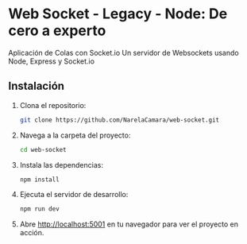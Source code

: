 # Web Socket - Legacy - Node: De cero a experto

Aplicación de Colas con Socket.io
Un servidor de Websockets usando Node, Express y Socket.io

## Instalación

1. Clona el repositorio:

   ```bash
   git clone https://github.com/NarelaCamara/web-socket.git
   ```

2. Navega a la carpeta del proyecto:

   ```bash
   cd web-socket
   ```

3. Instala las dependencias:

   ```bash
   npm install
   ```

4. Ejecuta el servidor de desarrollo:

   ```bash
   npm run dev
   ```

5. Abre [http://localhost:5001](http://localhost:5001) en tu navegador para ver el proyecto en acción.
